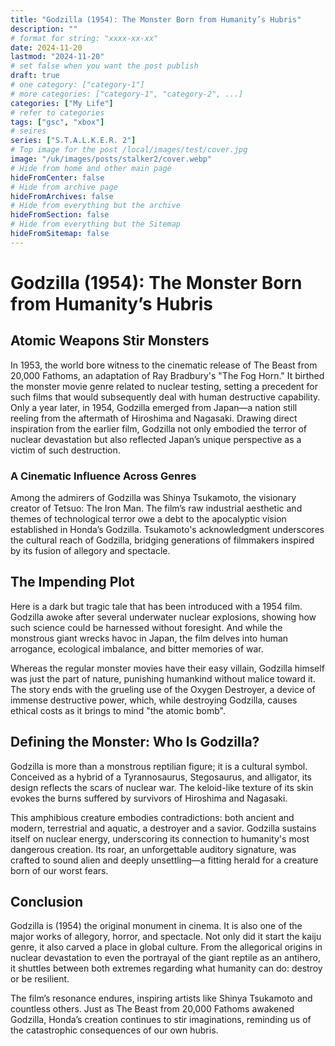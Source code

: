 ```yaml
---
title: "Godzilla (1954): The Monster Born from Humanity’s Hubris"
description: ""
# format for string: "xxxx-xx-xx"
date: 2024-11-20
lastmod: "2024-11-20"
# set false when you want the post publish
draft: true
# one category: ["category-1"]
# more categories: ["category-1", "category-2", ...]
categories: ["My Life"]
# refer to categories
tags: ["gsc", "xbox"]
# seires
series: ["S.T.A.L.K.E.R. 2"]
# Top image for the post /local/images/test/cover.jpg
image: "/uk/images/posts/stalker2/cover.webp"
# Hide from home and other main page
hideFromCenter: false
# Hide from archive page
hideFromArchives: false
# Hide from everything but the archive
hideFromSection: false
# Hide from everything but the Sitemap
hideFromSitemap: false
---
```

# Godzilla (1954): The Monster Born from Humanity’s Hubris

## Atomic Weapons Stir Monsters

In 1953, the world bore witness to the cinematic release of The Beast from 20,000 Fathoms, an adaptation of Ray Bradbury's "The Fog Horn." It birthed the monster movie genre related to nuclear testing, setting a precedent for such films that would subsequently deal with human destructive capability. Only a year later, in 1954, Godzilla emerged from Japan—a nation still reeling from the aftermath of Hiroshima and Nagasaki. Drawing direct inspiration from the earlier film, Godzilla not only embodied the terror of nuclear devastation but also reflected Japan’s unique perspective as a victim of such destruction.

### A Cinematic Influence Across Genres

Among the admirers of Godzilla was Shinya Tsukamoto, the visionary creator of Tetsuo: The Iron Man. The film’s raw industrial aesthetic and themes of technological terror owe a debt to the apocalyptic vision established in Honda’s Godzilla. Tsukamoto's acknowledgment underscores the cultural reach of Godzilla, bridging generations of filmmakers inspired by its fusion of allegory and spectacle.

## The Impending Plot

Here is a dark but tragic tale that has been introduced with a 1954 film. Godzilla awoke after several underwater nuclear explosions, showing how such science could be harnessed without foresight. And while the monstrous giant wrecks havoc in Japan, the film delves into human arrogance, ecological imbalance, and bitter memories of war.

Whereas the regular monster movies have their easy villain, Godzilla himself was just the part of nature, punishing humankind without malice toward it. The story ends with the grueling use of the Oxygen Destroyer, a device of immense destructive power, which, while destroying Godzilla, causes ethical costs as it brings to mind "the atomic bomb".

## Defining the Monster: Who Is Godzilla?

Godzilla is more than a monstrous reptilian figure; it is a cultural symbol. Conceived as a hybrid of a Tyrannosaurus, Stegosaurus, and alligator, its design reflects the scars of nuclear war. The keloid-like texture of its skin evokes the burns suffered by survivors of Hiroshima and Nagasaki.

This amphibious creature embodies contradictions: both ancient and modern, terrestrial and aquatic, a destroyer and a savior. Godzilla sustains itself on nuclear energy, underscoring its connection to humanity's most dangerous creation. Its roar, an unforgettable auditory signature, was crafted to sound alien and deeply unsettling—a fitting herald for a creature born of our worst fears.

## Conclusion

Godzilla is (1954) the original monument in cinema. It is also one of the major works of allegory, horror, and spectacle. Not only did it start the kaiju genre, it also carved a place in global culture. From the allegorical origins in nuclear devastation to even the portrayal of the giant reptile as an antihero, it shuttles between both extremes regarding what humanity can do: destroy or be resilient.

The film’s resonance endures, inspiring artists like Shinya Tsukamoto and countless others. Just as The Beast from 20,000 Fathoms awakened Godzilla, Honda’s creation continues to stir imaginations, reminding us of the catastrophic consequences of our own hubris.